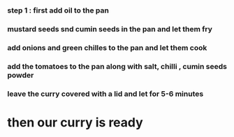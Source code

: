### **step 1** : first add oil to the pan 

### mustard seeds snd cumin seeds in the pan and let them fry
 
### add onions and green chilles to the pan and let them cook

### add the tomatoes to the pan along with salt, chilli , cumin seeds powder

### leave the curry covered with a lid and let for 5-6 minutes

# then our curry is ready 
